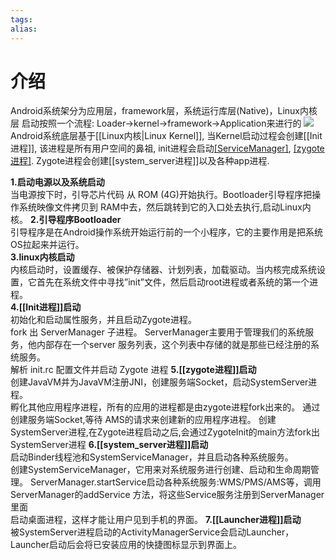 ```yaml
---
tags: 
alias:
---
```

# 介绍
Android系统架分为应用层，framework层，系统运行库层(Native)，Linux内核层 启动按照一个流程: Loader->kernel->framework->Application来进行的
![](https://gd-hbimg.huaban.com/977e7143e32ad1e0dc4254a3c4b3b288c194c1dd9928-EuMXvg) 
Android系统底层基于[[Linux内核|Linux Kernel]], 当Kernel启动过程会创建[[Init进程]], 该进程是所有用户空间的鼻祖, init进程会启动[[ServiceManager]](binder服务管家), [[zygote进程]](Java进程的鼻祖). Zygote进程会创建[[system_server进程]]以及各种app进程.


**1.启动电源以及系统启动**  
当电源按下时，引导芯片代码 从 ROM (4G)开始执行。Bootloader引导程序把操作系统映像文件拷贝到 RAM中去，然后跳转到它的入口处去执行,启动Linux内核。
**2.引导程序Bootloader**  
引导程序是在Android操作系统开始运行前的一个小程序，它的主要作用是把系统OS拉起来并运行。  
**3.linux内核启动**  
内核启动时，设置缓存、被保护存储器、计划列表，加载驱动。当内核完成系统设置，它首先在系统文件中寻找”init”文件，然后启动root进程或者系统的第一个进程。  
**4.[[Init进程]]启动**  
初始化和启动属性服务，并且启动Zygote进程。  
fork 出 ServerManager 子进程。 ServerManager主要用于管理我们的系统服务，他内部存在一个server 服务列表，这个列表中存储的就是那些已经注册的系统服务。  
解析 init.rc 配置文件并启动 Zygote 进程
**5.[[zygote进程]]启动**  
创建JavaVM并为JavaVM注册JNI，创建服务端Socket，启动SystemServer进程。  
孵化其他应用程序进程，所有的应用的进程都是由zygote进程fork出来的。 通过创建服务端Socket,等待 AMS的请求来创建新的应用程序进程。 
创建SystemServer进程,在Zygote进程启动之后,会通过ZygoteInit的main方法fork出SystemServer进程
**6.[[system_server进程]]启动**  
启动Binder线程池和SystemServiceManager，并且启动各种系统服务。  
创建SystemServiceManager，它用来对系统服务进行创建、启动和生命周期管理。 
ServerManager.startService启动各种系统服务:WMS/PMS/AMS等，调用ServerManager的addService 方法，将这些Service服务注册到ServerManager里面  
启动桌面进程，这样才能让用户见到手机的界面。
**7.[[Launcher进程]]启动**  
被SystemServer进程启动的ActivityManagerService会启动Launcher，Launcher启动后会将已安装应用的快捷图标显示到界面上。

